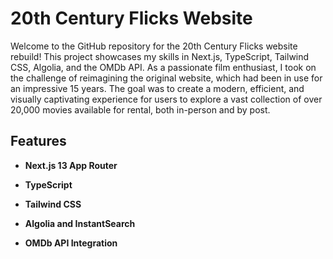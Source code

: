 # 20th Century Flicks Website

Welcome to the GitHub repository for the 20th Century Flicks website rebuild! This project showcases my skills in Next.js, TypeScript, Tailwind CSS, Algolia, and the OMDb API. As a passionate film enthusiast, I took on the challenge of reimagining the original website, which had been in use for an impressive 15 years. The goal was to create a modern, efficient, and visually captivating experience for users to explore a vast collection of over 20,000 movies available for rental, both in-person and by post.

## Features

- **Next.js 13 App Router**
- **TypeScript**
- **Tailwind CSS**

- **Algolia and InstantSearch**

- **OMDb API Integration**


